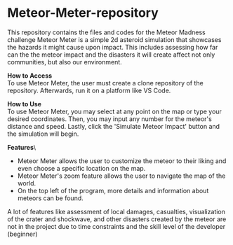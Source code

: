 # Meteor-Meter-repository
This repository contains the files and codes for the Meteor Madness challenge
Meteor Meter is a simple 2d asteroid simulation that showcases the hazards it might cause upon impact. 
This includes assessing how far can the the meteor impact and the disasters it will create affect not 
only communities, but also our environment.

**How to Access**\
To use Meteor Meter, the user must create a clone repository of the repository.
Afterwards, run it on a platform like VS Code.

**How to Use**\
To use Meteor Meter, you may select at any point on the map or type your desired coordinates.
Then, you may input any number for the meteor's distance and speed.
Lastly, click the 'Simulate Meteor Impact' button and the simulation will begin.

**Features**\
- Meteor Meter allows the user to customize the meteor to their liking and even choose a specific location on the map.
- Meteor Meter's zoom feature allows the user to navigate the map of the world.
- On the top left of the program, more details and information about meteors can be found.
  
A lot of features like assessment of local damages, casualties, visualization of the crater and shockwave, and other 
disasters created by the meteor are not in the project due to time constraints and the skill level of the developer (beginner)

